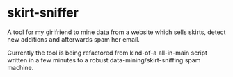 # skirt-sniffer
A tool for my girlfriend to mine data from a website which sells skirts, detect new additions and afterwards spam her email.

Currently the tool is being refactored from kind-of-a all-in-main script written in a few minutes to a robust data-mining/skirt-sniffing spam machine.
